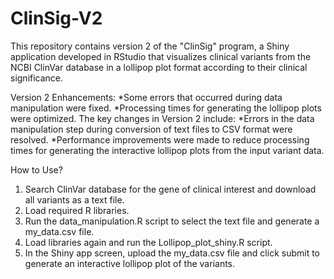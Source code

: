 # ClinSig-V2
This repository contains version 2 of the "ClinSig" program, a Shiny application developed in RStudio that visualizes clinical variants from the NCBI ClinVar database in a lollipop plot format according to their clinical significance.

Version 2 Enhancements:
*Some errors that occurred during data manipulation were fixed.
*Processing times for generating the lollipop plots were optimized.
The key changes in Version 2 include:
*Errors in the data manipulation step during conversion of text files to CSV format were resolved.
*Performance improvements were made to reduce processing times for generating the interactive lollipop plots from the input variant data.

How to Use?
1. Search ClinVar database for the gene of clinical interest and download all variants as a text file.
2. Load required R libraries.
3. Run the data_manipulation.R script to select the text file and generate a my_data.csv file.
4. Load libraries again and run the Lollipop_plot_shiny.R script.
5. In the Shiny app screen, upload the my_data.csv file and click submit to generate an interactive lollipop plot of the variants.
